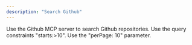 ```yaml
---
description: "Search Github"
---
```


Use the Github MCP server to search Github repositories.
Use the query constraints "starts:>10".
Use the "perPage: 10" parameter.

